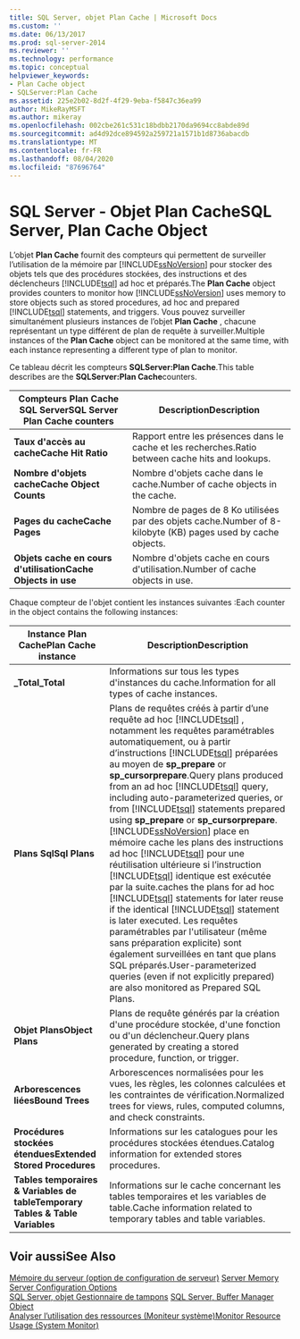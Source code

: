 ```yaml
---
title: SQL Server, objet Plan Cache | Microsoft Docs
ms.custom: ''
ms.date: 06/13/2017
ms.prod: sql-server-2014
ms.reviewer: ''
ms.technology: performance
ms.topic: conceptual
helpviewer_keywords:
- Plan Cache object
- SQLServer:Plan Cache
ms.assetid: 225e2b02-8d2f-4f29-9eba-f5847c36ea99
author: MikeRayMSFT
ms.author: mikeray
ms.openlocfilehash: 002cbe261c531c18bdbb2170da9694cc8abde89d
ms.sourcegitcommit: ad4d92dce894592a259721a1571b1d8736abacdb
ms.translationtype: MT
ms.contentlocale: fr-FR
ms.lasthandoff: 08/04/2020
ms.locfileid: "87696764"
---
```

# <a name="sql-server-plan-cache-object"></a><span data-ttu-id="907ac-102">SQL Server - Objet Plan Cache</span><span class="sxs-lookup"><span data-stu-id="907ac-102">SQL Server, Plan Cache Object</span></span>
  <span data-ttu-id="907ac-103">L’objet **Plan Cache** fournit des compteurs qui permettent de surveiller l’utilisation de la mémoire par [!INCLUDE[ssNoVersion](../../includes/ssnoversion-md.md)] pour stocker des objets tels que des procédures stockées, des instructions et des déclencheurs [!INCLUDE[tsql](../../includes/tsql-md.md)] ad hoc et préparés.</span><span class="sxs-lookup"><span data-stu-id="907ac-103">The **Plan Cache** object provides counters to monitor how [!INCLUDE[ssNoVersion](../../includes/ssnoversion-md.md)] uses memory to store objects such as stored procedures, ad hoc and prepared [!INCLUDE[tsql](../../includes/tsql-md.md)] statements, and triggers.</span></span> <span data-ttu-id="907ac-104">Vous pouvez surveiller simultanément plusieurs instances de l’objet **Plan Cache** , chacune représentant un type différent de plan de requête à surveiller.</span><span class="sxs-lookup"><span data-stu-id="907ac-104">Multiple instances of the **Plan Cache** object can be monitored at the same time, with each instance representing a different type of plan to monitor.</span></span>  
  
 <span data-ttu-id="907ac-105">Ce tableau décrit les compteurs **SQLServer:Plan Cache**.</span><span class="sxs-lookup"><span data-stu-id="907ac-105">This table describes are the **SQLServer:Plan Cache**counters.</span></span>  
  
|<span data-ttu-id="907ac-106">Compteurs Plan Cache SQL Server</span><span class="sxs-lookup"><span data-stu-id="907ac-106">SQL Server Plan Cache counters</span></span>|<span data-ttu-id="907ac-107">Description</span><span class="sxs-lookup"><span data-stu-id="907ac-107">Description</span></span>|  
|------------------------------------|-----------------|  
|<span data-ttu-id="907ac-108">**Taux d'accès au cache**</span><span class="sxs-lookup"><span data-stu-id="907ac-108">**Cache Hit Ratio**</span></span>|<span data-ttu-id="907ac-109">Rapport entre les présences dans le cache et les recherches.</span><span class="sxs-lookup"><span data-stu-id="907ac-109">Ratio between cache hits and lookups.</span></span>|  
|<span data-ttu-id="907ac-110">**Nombre d'objets cache**</span><span class="sxs-lookup"><span data-stu-id="907ac-110">**Cache Object Counts**</span></span>|<span data-ttu-id="907ac-111">Nombre d'objets cache dans le cache.</span><span class="sxs-lookup"><span data-stu-id="907ac-111">Number of cache objects in the cache.</span></span>|  
|<span data-ttu-id="907ac-112">**Pages du cache**</span><span class="sxs-lookup"><span data-stu-id="907ac-112">**Cache Pages**</span></span>|<span data-ttu-id="907ac-113">Nombre de pages de 8 Ko utilisées par des objets cache.</span><span class="sxs-lookup"><span data-stu-id="907ac-113">Number of 8-kilobyte (KB) pages used by cache objects.</span></span>|  
|<span data-ttu-id="907ac-114">**Objets cache en cours d'utilisation**</span><span class="sxs-lookup"><span data-stu-id="907ac-114">**Cache Objects in use**</span></span>|<span data-ttu-id="907ac-115">Nombre d'objets cache en cours d'utilisation.</span><span class="sxs-lookup"><span data-stu-id="907ac-115">Number of cache objects in use.</span></span>|  
  
 <span data-ttu-id="907ac-116">Chaque compteur de l'objet contient les instances suivantes :</span><span class="sxs-lookup"><span data-stu-id="907ac-116">Each counter in the object contains the following instances:</span></span>  
  
|<span data-ttu-id="907ac-117">Instance Plan Cache</span><span class="sxs-lookup"><span data-stu-id="907ac-117">Plan Cache instance</span></span>|<span data-ttu-id="907ac-118">Description</span><span class="sxs-lookup"><span data-stu-id="907ac-118">Description</span></span>|  
|-------------------------|-----------------|  
|<span data-ttu-id="907ac-119">**_Total**</span><span class="sxs-lookup"><span data-stu-id="907ac-119">**_Total**</span></span>|<span data-ttu-id="907ac-120">Informations sur tous les types d'instances du cache.</span><span class="sxs-lookup"><span data-stu-id="907ac-120">Information for all types of cache instances.</span></span>|  
|<span data-ttu-id="907ac-121">**Plans Sql**</span><span class="sxs-lookup"><span data-stu-id="907ac-121">**Sql Plans**</span></span>|<span data-ttu-id="907ac-122">Plans de requêtes créés à partir d’une requête ad hoc [!INCLUDE[tsql](../../includes/tsql-md.md)] , notamment les requêtes paramétrables automatiquement, ou à partir d’instructions [!INCLUDE[tsql](../../includes/tsql-md.md)] préparées au moyen de **sp_prepare** or **sp_cursorprepare**.</span><span class="sxs-lookup"><span data-stu-id="907ac-122">Query plans produced from an ad hoc [!INCLUDE[tsql](../../includes/tsql-md.md)] query, including auto-parameterized queries, or from [!INCLUDE[tsql](../../includes/tsql-md.md)] statements prepared using **sp_prepare** or **sp_cursorprepare**.</span></span> [!INCLUDE[ssNoVersion](../../includes/ssnoversion-md.md)] <span data-ttu-id="907ac-123">place en mémoire cache les plans des instructions ad hoc [!INCLUDE[tsql](../../includes/tsql-md.md)] pour une réutilisation ultérieure si l’instruction [!INCLUDE[tsql](../../includes/tsql-md.md)] identique est exécutée par la suite.</span><span class="sxs-lookup"><span data-stu-id="907ac-123">caches the plans for ad hoc [!INCLUDE[tsql](../../includes/tsql-md.md)] statements for later reuse if the identical [!INCLUDE[tsql](../../includes/tsql-md.md)] statement is later executed.</span></span> <span data-ttu-id="907ac-124">Les requêtes paramétrables par l'utilisateur (même sans préparation explicite) sont également surveillées en tant que plans SQL préparés.</span><span class="sxs-lookup"><span data-stu-id="907ac-124">User-parameterized queries (even if not explicitly prepared) are also monitored as Prepared SQL Plans.</span></span>|  
|<span data-ttu-id="907ac-125">**Objet Plans**</span><span class="sxs-lookup"><span data-stu-id="907ac-125">**Object Plans**</span></span>|<span data-ttu-id="907ac-126">Plans de requête générés par la création d'une procédure stockée, d'une fonction ou d'un déclencheur.</span><span class="sxs-lookup"><span data-stu-id="907ac-126">Query plans generated by creating a stored procedure, function, or trigger.</span></span>|  
|<span data-ttu-id="907ac-127">**Arborescences liées**</span><span class="sxs-lookup"><span data-stu-id="907ac-127">**Bound Trees**</span></span>|<span data-ttu-id="907ac-128">Arborescences normalisées pour les vues, les règles, les colonnes calculées et les contraintes de vérification.</span><span class="sxs-lookup"><span data-stu-id="907ac-128">Normalized trees for views, rules, computed columns, and check constraints.</span></span>|  
|<span data-ttu-id="907ac-129">**Procédures stockées étendues**</span><span class="sxs-lookup"><span data-stu-id="907ac-129">**Extended Stored Procedures**</span></span>|<span data-ttu-id="907ac-130">Informations sur les catalogues pour les procédures stockées étendues.</span><span class="sxs-lookup"><span data-stu-id="907ac-130">Catalog information for extended stores procedures.</span></span>|  
|<span data-ttu-id="907ac-131">**Tables temporaires & Variables de table**</span><span class="sxs-lookup"><span data-stu-id="907ac-131">**Temporary Tables & Table Variables**</span></span>|<span data-ttu-id="907ac-132">Informations sur le cache concernant les tables temporaires et les variables de table.</span><span class="sxs-lookup"><span data-stu-id="907ac-132">Cache information related to temporary tables and table variables.</span></span>|  
  
## <a name="see-also"></a><span data-ttu-id="907ac-133">Voir aussi</span><span class="sxs-lookup"><span data-stu-id="907ac-133">See Also</span></span>  
 <span data-ttu-id="907ac-134">[Mémoire du serveur (option de configuration de serveur)](../../database-engine/configure-windows/server-memory-server-configuration-options.md) </span><span class="sxs-lookup"><span data-stu-id="907ac-134">[Server Memory Server Configuration Options](../../database-engine/configure-windows/server-memory-server-configuration-options.md) </span></span>  
 <span data-ttu-id="907ac-135">[SQL Server, objet Gestionnaire de tampons](sql-server-buffer-manager-object.md) </span><span class="sxs-lookup"><span data-stu-id="907ac-135">[SQL Server, Buffer Manager Object](sql-server-buffer-manager-object.md) </span></span>  
 [<span data-ttu-id="907ac-136">Analyser l’utilisation des ressources &#40;Moniteur système&#41;</span><span class="sxs-lookup"><span data-stu-id="907ac-136">Monitor Resource Usage &#40;System Monitor&#41;</span></span>](monitor-resource-usage-system-monitor.md)  
  
  

